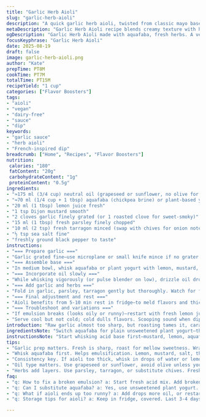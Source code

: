 ```yaml
---
title: "Garlic Herb Aioli"
slug: "garlic-herb-aioli"
description: "A quick garlic herb aioli, twisted from classic mayo base. Used for dipping fries, spreading on burgers, or serving with vegetables and escargots. Adjusts garlic intensity with fresh herbs swapped. Dairy, egg, gluten free. Substitutes suggested. Easy texture cues for thick, spreadable sauce. Robust flavor with roasted garlic or lemon zest alternate. Quick whisk, or blender for smooth. Timing based on aroma and texture over clocks. Reliable, no-fail savory topping or dip. Versatile prep."
metaDescription: "Garlic Herb Aioli recipe blends creamy texture with herbs. Quick to whip up, great for fries, burgers, or veggies."
ogDescription: "Garlic Herb Aioli made with aquafaba, fresh herbs. A versatile dip with layers of flavor. Perfect for a variety of dishes."
focusKeyphrase: "Garlic Herb Aioli"
date: 2025-08-19
draft: false
image: garlic-herb-aioli.png
author: "Kate"
prepTime: PT8M
cookTime: PT7M
totalTime: PT15M
recipeYield: "1 cup"
categories: ["Flavor Boosters"]
tags:
- "aioli"
- "vegan"
- "dairy-free"
- "sauce"
- "dip"
keywords:
- "garlic sauce"
- "herb aioli"
- "French-inspired dip"
breadcrumb: ["Home", "Recipes", "Flavor Boosters"]
nutrition: 
 calories: "180"
 fatContent: "20g"
 carbohydrateContent: "1g"
 proteinContent: "0.5g"
ingredients:
- "≈175 ml (3/4 cup) neutral oil (grapeseed or sunflower, no olive for milder taste)"
- "≈70 ml (1/4 cup + 1 tbsp) aquafaba (chickpea brine) or plant-based yogurt"
- "20 ml (1 tbsp) lemon juice fresh"
- "1 tsp Dijon mustard smooth"
- "2 cloves garlic finely grated (or 1 roasted clove for sweet-smoky)"
- "15 ml (1 tbsp) fresh parsley finely chopped"
- "10 ml (2 tsp) fresh tarragon minced (swap with chives for onion note)"
- "½ tsp sea salt fine"
- "freshly ground black pepper to taste"
instructions:
- "=== Prepare garlic ==="
- "Garlic grated fine—use microplane or small knife mince if no grater. If raw garlic too sharp, roast a clove wrapped in foil at 180°C (350°F) for 15 min until soft, caramel edges. Sweetens aioli, mellows bite."
- "=== Assemble base ==="
- "In medium bowl, whisk aquafaba or plant yogurt with lemon, mustard, salt, pepper. Aim for slightly frothy liquid. Adds acidity and body. Mustard stabilizes emulsification."
- "=== Incorporate oil slowly ==="
- "While whisking vigorously (or pulse blender on low), drizzle oil dropwise first—emulsion starts thickening. Then thin steady stream. Pause if sauce separates; whisk faster or add teaspoon lemon juice. Texture should be thick, creamy, holds peak."
- "=== Add garlic and herbs ==="
- "Fold in garlic, parsley, tarragon gently but thoroughly. Watch for flecks of green evenly distributed. Aroma sharpens now; fresh herb oils release fragrance. Adjust salt and pepper."
- "=== Final adjustment and rest ==="
- "Aioli benefits from 5-10 min rest in fridge—to meld flavors and thicken slightly. If too thick, stir in small drops of water or lemon until spreadable."
- "=== Troubleshoot and variations ==="
- "If emulsion breaks (looks oily or runny)—restart with fresh lemon juice, add broken sauce in tiny amounts, whisk fast. Can fix with one egg-free lecithin capsule or pinch mustard powder. For bolder garlic, add crushed raw after base emulsifies to avoid bitterness."
- "Serve cool but not cold; cold dulls flavors. Scooping sound when dipped, slight sheen on surface, vibrant herb specks visible."
introduction: "Raw garlic almost too sharp, but roasting tames it, caramel notes pop out. Quick to whip, no eggs—reliability matters. Ditch olive oil tired bitterness, use neutral oils for clean background. Aquafaba or coconut-skimmed yogurt adds lift, no dairy, no egg. Technique crucial—slow oil incorporation, or you’ll end up oily mess. Herbs more than garnish; they build layers, green, fresh kick cutting richness. Timing not strict—smell and feel your way. Resting lets flavors marry, thickens sauce just right. Perfect condiment for more than fries; smear on burgers, dip steamed artichokes; fizz in bottarga, anything needs punch. Simple but layered. Essential kitchen trick."
ingredientsNote: "Switch aquafaba for plain unsweetened plant yogurt—thicker base, mellower tang. If no chickpea brine, water + 1 tsp mustard can mimic viscosity but less body. Oil matters—do not use extra virgin olive oil unless robust flavor wanted—can turn bitter when raw and cold. Parsley and tarragon bring bright notes; absent tarragon, chives or basil work. Garlic dosing adjustable: fresh fine grated for sharp bite, roasted for sweetness. Salt is critical; under-seasoned aioli falls flat. Lemon fresh-squeezed; bottled lemon juice lacks brightness. Keep in mind, texture should be creamy, neither runny nor stiff—adjust oil or acidic liquids accordingly. Keep bowl dry, cold improves consistency but don’t chill so much flavor suppresses."
instructionsNote: "Start whisking acid base first—mustard, lemon, aquafaba—helps build stable emulsion when oil hits. Oil addition slow, drop by drop; do not rush. Watch sauce thicken gradually. If it looks watery, pause addition, whisk harder. Use microplane or fine grater for garlic—avoid chunks that don’t distribute well. Fold herbs last—overwhisk bruises green leaves, turns bitter. If emulsion breaks—stop trying fast; start new acid base, add broken sauce dropwise, whisk continuously—rebuild. Resting aioli in fridge lets oil bind further, flavors meld. Taste before serving; adjust salt, pepper, lemon. Texture clues: glossy surface, scooping sound, slight resistance under spoon signal done. Keep covered, last 3-4 days refrigerated, or freeze in small batches for convenience."
tips:
- "Garlic prep matters. Fresh is sharp, roast for mellow sweetness. Wrap cloves, foil, 180°C. 15 min, soft, caramelized edges."
- "Whisk aquafaba first. Helps emulsification. Lemon, mustard, salt, then oil dropwise. Drop, whisk, watch it thicken. Never rush."
- "Consistency key. If aioli too thick, whisk in drops of water or lemon. Adjust for spreadability, watch for texture cues."
- "Oil type matters. Use grapeseed or sunflower, avoid olive unless you want that strong note. Neutral oils allow flavors to shine."
- "Herbs add layers. Use parsley, tarragon, or substitute chives. Fresh herbs, chopped fine; fold in last. Keep vibrant green, avoid bruising."
faq:
- "q: How to fix a broken emulsion? a: Start fresh acid mix. Add broken sauce gradually, whisk continuously. Fast movements help."
- "q: Can I substitute aquafaba? a: Yes, use unsweetened plant yogurt. Thickens, mellower. Water plus mustard works too, but lesser flavor."
- "q: What if aioli ends up too runny? a: Add drops more oil, or restart. Too much oil at once? Pause, whisk harder."
- "q: Storage tips for aioli? a: Keep in fridge, covered. Last 3-4 days. Freeze small portions. Not too cold, flavor dulls."

---
```

